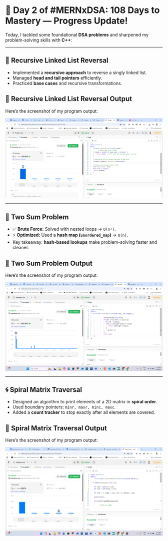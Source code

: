 # 🚀 Day 2 of #MERNxDSA: 108 Days to Mastery — Progress Update!

Today, I tackled some foundational **DSA problems** and sharpened my problem-solving skills with **C++**:

---

## 🔄 Recursive Linked List Reversal

- Implemented a **recursive approach** to reverse a singly linked list.
- Managed **head and tail pointers** efficiently.
- Practiced **base cases** and recursive transformations.

## 📸 Recursive Linked List Reversal Output

Here’s the screenshot of my program output:

![Problem Output](../screenshots/reverseList.png)

---

## 🔢 Two Sum Problem

- ✅ **Brute Force:** Solved with nested loops → `O(n²)`.
- ⚡ **Optimized:** Used a **hash map (`unordered_map`)** → `O(n)`.
- Key takeaway: **hash-based lookups** make problem-solving faster and cleaner.

## 📸 Two Sum Problem Output

Here’s the screenshot of my program output:

![Two Sum Problem Output](../screenshots/TwoSum.png)

---

## 🌀 Spiral Matrix Traversal

- Designed an algorithm to print elements of a 2D matrix in **spiral order**.
- Used boundary pointers: `minr, maxr, minc, maxc`.
- Added a **count tracker** to stop exactly after all elements are covered.

## 📸 Spiral Matrix Traversal Output

Here’s the screenshot of my program output:

![Spiral Matrix Output](../screenshots/spiralOreder.png)
